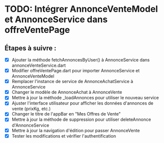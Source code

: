 # TODO: Intégrer AnnonceVenteModel et AnnonceService dans offreVentePage

## Étapes à suivre :
- [x] Ajouter la méthode fetchAnnoncesByUser() à AnnonceService dans annonceVenteService.dart
- [x] Modifier offreVentePage.dart pour importer AnnonceService et AnnonceVenteModel
- [x] Remplacer l'instance de service de AnnonceAchatService à AnnonceService
- [x] Changer le modèle de AnnonceAchat à AnnonceVente
- [x] Mettre à jour la méthode _loadAnnonces pour utiliser le nouveau service
- [x] Ajuster l'interface utilisateur pour afficher les données d'annonces de vente (prixKg, etc.)
- [x] Changer le titre de l'appBar en "Mes Offres de Vente"
- [x] Mettre à jour la méthode de suppression pour utiliser deleteAnnonce d'AnnonceService
- [x] Mettre à jour la navigation d'édition pour passer AnnonceVente
- [x] Tester les modifications et vérifier l'authentification
